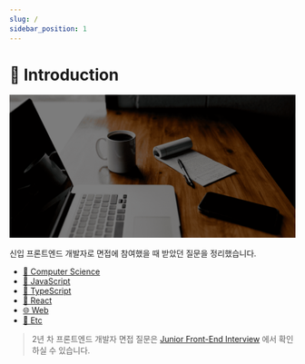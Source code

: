 ```yaml
---
slug: /
sidebar_position: 1
---
```


# 👋 Introduction

![cover](./img/cover.png)

신입 프론트엔드 개발자로 면접에 참여했을 때 받았던 질문을 정리했습니다.

- [🌱 Computer Science](/computer-science)
- [📒 JavaScript](/javascript)
- [📘 TypeScript](/typescript)
- [🔵 React](/react)
- [🌐 Web](/web)
- [🧩 Etc](/category/-etc)

> 2년 차 프론트엔드 개발자 면접 질문은 [Junior Front-End Interview](https://junior-fe-interview.vercel.app) 에서 확인하실 수 있습니다.
